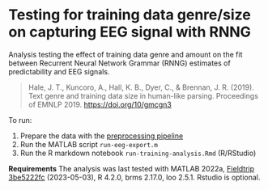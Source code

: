 # Testing for training data genre/size on capturing EEG signal with RNNG

Analysis testing the effect of training data genre and amount on the fit between Recurrent Neural Network Grammar (RNNG) estimates of predictability and EEG signals.

> Hale, J. T., Kuncoro, A., Hall, K. B., Dyer, C., & Brennan, J. R. (2019). Text genre and training data size in human-like parsing. Proceedings of EMNLP 2019. <https://doi.org/10/gmcgn3>

To run:

1. Prepare the data with the [preprocessing pipeline](../preprocessing/README.md)
2. Run the MATLAB script `run-eeg-export.m`
3. Run the R markdown notebook `run-training-analysis.Rmd` (R/RStudio)

**Requirements** The analysis was last tested with MATLAB 2022a, [Fieldtrip 3be5222fc](https://github.com/fieldtrip/fieldtrip/commit/3be5222fc8d8ed28df9b1200fe2ebe22733c0c4b) (2023-05-03), R 4.2.0, brms 2.17.0, loo 2.5.1. Rstudio is optional.


